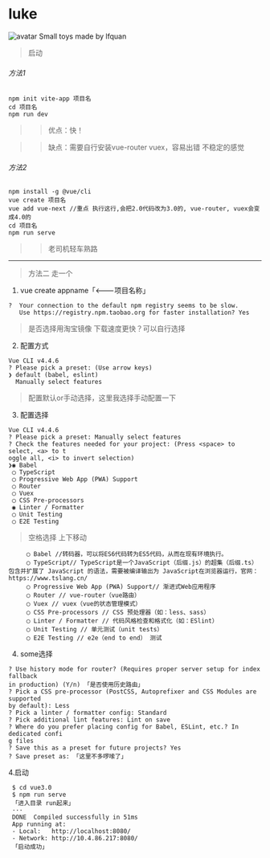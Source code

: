 # luke
![avatar](/thumbnail)
Small toys made by lfquan
> 启动

###### 方法1

```
npm init vite-app 项目名
cd 项目名
npm run dev
```
> > 优点：快！

> >  缺点：需要自行安装vue-router vuex，容易出错 不稳定的感觉
###### 方法2

```
npm install -g @vue/cli
vue create 项目名
vue add vue-next //重点 执行这行,会把2.0代码改为3.0的, vue-router, vuex会变成4.0的
cd 项目名
npm run serve
```
> > 老司机轻车熟路


---

> 方法二 走一个

1. vue create appname「<---项目名称」

```
?  Your connection to the default npm registry seems to be slow.
   Use https://registry.npm.taobao.org for faster installation? Yes
```
> 是否选择用淘宝镜像 下载速度更快？可以自行选择

2.  配置方式
```
Vue CLI v4.4.6
? Please pick a preset: (Use arrow keys)
❯ default (babel, eslint) 
  Manually select features 
```
> 配置默认or手动选择，这里我选择手动配置一下

3. 配置选择
```
Vue CLI v4.4.6
? Please pick a preset: Manually select features
? Check the features needed for your project: (Press <space> to select, <a> to t
oggle all, <i> to invert selection)
❯◉ Babel
 ◯ TypeScript
 ◯ Progressive Web App (PWA) Support
 ◯ Router
 ◯ Vuex
 ◯ CSS Pre-processors
 ◉ Linter / Formatter
 ◯ Unit Testing
 ◯ E2E Testing
```
> 空格选择 上下移动
```
     ◯ Babel //转码器，可以将ES6代码转为ES5代码，从而在现有环境执行。 
     ◯ TypeScript// TypeScript是一个JavaScript（后缀.js）的超集（后缀.ts）包含并扩展了 JavaScript 的语法，需要被编译输出为 JavaScript在浏览器运行，官网：https://www.tslang.cn/
     ◯ Progressive Web App (PWA) Support// 渐进式Web应用程序
     ◯ Router // vue-router（vue路由）
     ◯ Vuex // vuex（vue的状态管理模式）
     ◯ CSS Pre-processors // CSS 预处理器（如：less、sass）
     ◯ Linter / Formatter // 代码风格检查和格式化（如：ESlint）
     ◯ Unit Testing // 单元测试（unit tests）
     ◯ E2E Testing // e2e（end to end） 测试
```
4. some选择 
```
? Use history mode for router? (Requires proper server setup for index fallback 
in production) (Y/n) 「是否使用历史路由」
? Pick a CSS pre-processor (PostCSS, Autoprefixer and CSS Modules are supported 
by default): Less
? Pick a linter / formatter config: Standard
? Pick additional lint features: Lint on save
? Where do you prefer placing config for Babel, ESLint, etc.? In dedicated confi
g files
? Save this as a preset for future projects? Yes
? Save preset as: 「这里不多啰嗦了」
```
4.启动
```
 $ cd vue3.0
 $ npm run serve
 「进入目录 run起来」
 ···
 DONE  Compiled successfully in 51ms
 App running at:
 - Local:   http://localhost:8080/ 
 - Network: http://10.4.86.217:8080/
 「启动成功」
```

